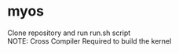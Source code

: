 # myos
Clone repository and run run.sh script <br />
NOTE: Cross Compiler Required to build the kernel
